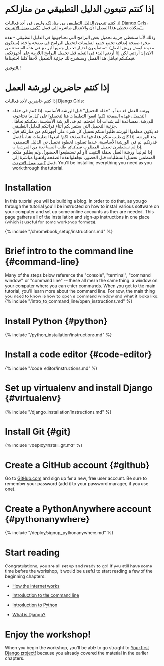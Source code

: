 # إذا كنتم تتبعون الدليل التطبيقي من منازلكم

إذا كنتم تتبعون الدليل التطبيقي من منازلكم وليس في أحد [فعاليات Django Girls](https://djangogirls.org/events/)، يمكنك تخطي هذا الفصل الآن والانتقال مباشرة إلى فصل ["كيف يعمل الإنترنت" ](../how_the_internet_works/README.md).

وذلك لأننا سنغطي جزئية تحميل بعض البرامج التي نحتاجونها في الدليل التطبيقي - هذه مجرد صفحة إضافية تجمع جميع التعليمات لتحميل البرامج في صفحة واحدة (ستكون مفيدة لبعض ورش العمل). تستطيعون اختيار تحميل جميع البرامج في هذه الصفحة من الآن إن أردتم. لكن إذا أردنم البدء في التعلم قبل تحميل البرامج اللازمة على أجهزتكم، فيمكنكم تجاهل هذا الفصل وسنشرح لك جزئية التحميل لاحقاً كلما احتجناها.

بالتوفيق!

# إذا كنتم حاضرين لورشة العمل

إذا كنتم حاضرين لأحد [فعاليات Django Girls](https://djangogirls.org/events/):

* ورشة العمل قد تبدأ بـ "حفلة التحميل" قبل الورشة الأساسية. إذا كنتم في حقلة التحميل، فهذه الصفحة لكم! اتبعوا التعليمات هنا لتحصلوا على كل ما تحتاجونه للورشة، بمساعدة المرشدات إذا احتجتم. ثم في الورشة الأساسية، يمكنكم تجاهل جزئية التحميل التي ستمر بكم أثناء قرائتكم للدليل التطبيقي.
* قد يكون منظموا الورشة طلبوا منكم تحميل كل شيء على أجهزتكم من منازلكم قبل بدء الورشة. إذا كان طلب منكم هذا، فهذه الصفحة لكم! اتبعوا التعليمات هنا، بأفضل قدرنكم. ثم في الورشة الأساسية، عندما تصلون لخطوة تحميل في الدليل التطبيقي، إذا لم تستطعون تحميل المطلوب فيمكنكم طلب المساعدة من المرشدات. 
* إذا لم تبدأ ورشة العمل بحفلة التثبيت (أو لم تستطيعوا الحضور)، ولم يطلبوا منكم المنظمين تحميل المتطلبات قبل الحضور، تجاهلوا هذه الصفحة واذهبوا مباشرة إلى فصل [كيف يعمل الانترنت](../how_the_internet_works/README.md). You'll be installing everything you need as you work through the tutorial.

# Installation

In this tutorial you will be building a blog. In order to do that, as you go through the tutorial you'll be instructed on how to install various software on your computer and set up some online accounts as they are needed. This page gathers all of the installation and sign-up instructions in one place (which is useful for some workshop formats).

<!--sec data-title="Chromebook setup (if you're using one)"
data-id="chromebook_setup" data-collapse=true ces--> {% include "/chromebook_setup/instructions.md" %} 

<!--endsec-->

# Brief intro to the command line {#command-line}

Many of the steps below reference the "console", "terminal", "command window", or "command line" -- these all mean the same thing: a window on your computer where you can enter commands. When you get to the main tutorial, you'll learn more about the command line. For now, the main thing you need to know is how to open a command window and what it looks like: {% include "/intro_to_command_line/open_instructions.md" %}

# Install Python {#python}

{% include "/python_installation/instructions.md" %}

# Install a code editor {#code-editor}

{% include "/code_editor/instructions.md" %}

# Set up virtualenv and install Django {#virtualenv}

{% include "/django_installation/instructions.md" %}

# Install Git {#git}

{% include "/deploy/install_git.md" %}

# Create a GitHub account {#github}

Go to [GitHub.com](https://www.github.com) and sign up for a new, free user account. Be sure to remember your password (add it to your password manager, if you use one).

# Create a PythonAnywhere account {#pythonanywhere}

{% include "/deploy/signup_pythonanywhere.md" %}

# Start reading

Congratulations, you are all set up and ready to go! If you still have some time before the workshop, it would be useful to start reading a few of the beginning chapters:

* [How the internet works](../how_the_internet_works/README.md)

* [Introduction to the command line](../intro_to_command_line/README.md)

* [Introduction to Python](../python_introduction/README.md)

* [What is Django?](../django/README.md)

# Enjoy the workshop!

When you begin the workshop, you'll be able to go straight to [Your first Django project!](../django_start_project/README.md) because you already covered the material in the earlier chapters.